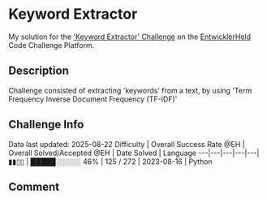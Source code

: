 # Keyword Extractor

My solution for the ['Keyword Extractor' Challenge](https://platform.entwicklerheld.de/challenge/keyword-extractor?technology=Python) on the [EntwicklerHeld](https://platform.entwicklerheld.de/) Code Challenge Platform.

## Description
Challenge consisted of extracting 'keywords' from a text, by using 'Term Frequency Inverse Document Frequency (TF-IDF)'

## Challenge Info
Data last updated: 2025-08-22
Difficulty | Overall Success Rate @EH | Overall Solved/Accepted @EH | Date Solved | Language
---|---|---|---|---|
▮▮▯▯ | █████░░░░░ 46% | 125 / 272 | 2023-08-16 | Python

## Comment
